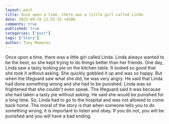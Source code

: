 ```yaml
---
layout: post
title: Once upon a time, there was a little girl called Linda
date: 2023-09-29 12:52:32 +0200
comments: true
published: true
categories: ["post"]
tags: ["Story"]
author: Tony Mamacos
---
```

Once upon a time, there was a little girl called Linda. Linda always wanted to be the best, so she kept trying to do things better than her friends.
One day, Linda saw a tasty looking pie on the kitchen table. It looked so good that she took it without asking. She quickly gobbled it up and was so happy.
But when the lifeguard saw what she did, he was very angry. He said that Linda had done something wrong and she had to be punished.
Linda was so frightened that she couldn't even speak. The lifeguard said it was because she had taken a tasty pie without asking. He said she would be punished for a long time.
So, Linda had to go to the hospital and was not allowed to come back home.
The moral of the story is that when someone tells you to do something wrong, it is important to listen and obey. If you do not, you will be punished and you will have a bad ending.
